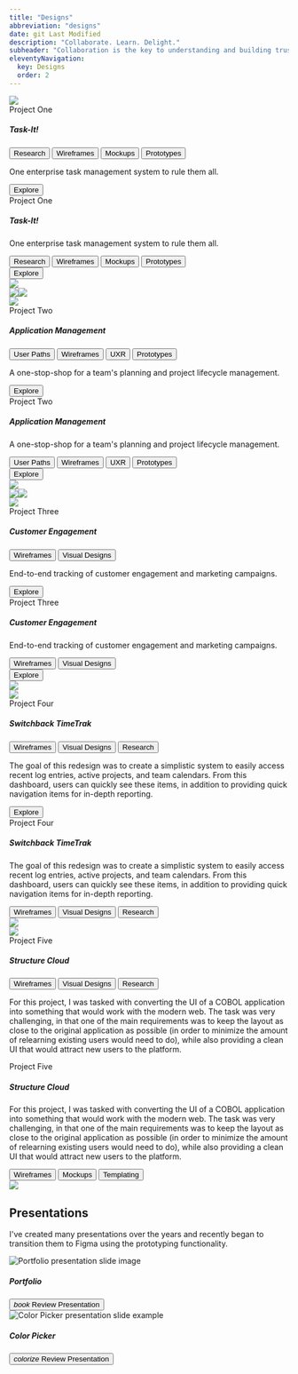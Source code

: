 ```yaml
---
title: "Designs"
abbreviation: "designs"
date: git Last Modified
description: "Collaborate. Learn. Delight."
subheader: "Collaboration is the key to understanding and building trust. Intuition guides my initial direction and decisions, which are backed up by learnings from research and testing. Every decision that is made is done with the goal to delight users as they go about completing their tasks."
eleventyNavigation:
  key: Designs
  order: 2
---
```


<!-- Task-It! -->
<section class="responsive">
  <div class="grid">
    <div class="s12">
      <article class="no-padding fill no-elevate round">
        <div class="grid">
          <div class="s12 s"><img class="responsive large" src="{{ '/img/task-it_product.png' | url }}" />
            <div class="absolute left bottom right bottom-shadow s padding white-text">
              <div>Project One</div>
              <h5 class="no-margin">Task-It!</h5>
            </div>
          </div>
          <div class="s12 s">
            <div class="large-padding">
              <nav>
                <button class="chip">
                  <span>Research</span>
                </button>
                <button class="chip">
                  <span>Wireframes</span>
                </button>
                <button class="chip">
                  <span>Mockups</span>
                </button>
                <button class="chip">
                  <span>Prototypes</span>
                </button>
              </nav>
              <p>One enterprise task management system to rule them all.</p>
              <nav>
                <a href="/designs/task-it/" alt="Link to TaskIt journey">
                  <button class="large">Explore</button>
                </a>
              </nav>
            </div>
          </div>
          <div class="s6 m l large-padding middle-align">
            <div>
              <div>Project One</div>
              <h5>Task-It!</h5>
              <p>One enterprise task management system to rule them all.</p>
              <div>
                <nav>
                  <button class="chip">
                    <span>Research</span>
                  </button>
                  <button class="chip">
                    <span>Wireframes</span>
                  </button>
                  <button class="chip">
                    <span>Mockups</span>
                  </button>
                  <button class="chip">
                    <span>Prototypes</span>
                  </button>
                </nav>
                <div class="large-divider"></div>
                <nav>
                  <a href="/designs/task-it/" alt="Link to TaskIt journey">
                    <button class="large">Explore</button>
                  </a>
                </nav>
              </div>
            </div>
          </div>
          <div class="s6 m l large-padding"><img class="responsive large round" src="{{ '/img/task-it_product.png' | url }}" />
            <div class="space l"></div>
            <div class="row l"><img class="round extra" src="{{ '/img/task-it_user-states.png' | url }}" /><img class="round extra" src="{{ '/img/task-it_user-survey.png' | url }}"/>
              <div class="max"></div>
            </div>
          </div>
        </div>
      </article>
    </div>
  </div>
</section>
<div class="large-space"></div>
<section class="responsive">
  <div class="grid">
    <div class="s12">
      <article class="no-padding fill no-elevate round">
        <div class="grid">
          <div class="s12 s"><img class="responsive large" src="{{ '/img/OSIO-laptop-screen-1200.png' | url }}" />
            <div class="absolute left bottom right bottom-shadow s padding white-text">
              <div>Project Two</div>
              <h5 class="no-margin">Application Management</h5>
            </div>
          </div>
          <div class="s12 s">
            <div class="large-padding">
              <nav>
                <button class="chip">
                  <span>User Paths</span>
                </button>
                <button class="chip">
                  <span>Wireframes</span>
                </button>
                <button class="chip">
                  <span>UXR</span>
                </button>
                <button class="chip">
                  <span>Prototypes</span>
                </button>
              </nav>
              <p>A one-stop-shop for a team's planning and project lifecycle management.</p>
              <nav>
                <a href="/designs/alm" alt="Link to explore ALM">
                  <button class="large secondary">Explore</button>
                </a>
              </nav>
            </div>
          </div>
          <div class="s6 m l large-padding middle-align">
            <div>
              <div>Project Two</div>
              <h5>Application Management</h5>
              <p>A one-stop-shop for a team's planning and project lifecycle management.</p>
              <div>
                <nav>
                  <button class="chip">
                    <span>User Paths</span>
                  </button>
                  <button class="chip">
                    <span>Wireframes</span>
                  </button>
                  <button class="chip">
                    <span>UXR</span>
                  </button>
                  <button class="chip">
                    <span>Prototypes</span>
                  </button>
                </nav>
                <div class="large-divider"></div>
                <nav>
                  <a href="/designs/alm" alt="Link to explore ALM">
                    <button class="large secondary">Explore</button>
                  </a>
                </nav>
              </div>
            </div>
          </div>
          <div class="s6 m l large-padding"><img class="responsive large round" src="{{ '/img/OSIO-laptop-screen-1200.png' | url }}" />
            <div class="space l"></div>
            <div class="row l"><img class="round extra" src="{{ '/img/ALM_wireframe.png' | url }}" /><img class="round extra" src="{{ '/img/ALM_workflow.png' | url }}"/>
              <div class="max"></div>
            </div>
          </div>
        </div>
      </article>
    </div>
  </div>
</section>

<div class="large-space"></div>
<section class="responsive">
  <div class="grid">
    <div class="s12">
      <article class="no-padding fill no-elevate round">
        <div class="grid">
          <div class="s12 s"><img class="responsive large" src="{{ '/img/CEA_Dashboard.png' | url }}" />
            <div class="absolute left bottom right bottom-shadow s padding white-text">
              <div>Project Three</div>
              <h5 class="no-margin">Customer Engagement</h5>
            </div>
          </div>
          <div class="s12 s">
            <div class="large-padding">
              <nav>
                <button class="chip">
                  <span>Wireframes</span>
                </button>
                <button class="chip">
                  <span>Visual Designs</span>
                </button>
              </nav>
              <p>End-to-end tracking of customer engagement and marketing campaigns.</p>
              <nav>
                <a href="/designs/customer-engagement" alt="Link to explore customer engagement experience">
                  <button class="large secondary">Explore</button>
                </a>
              </nav>
            </div>
          </div>
          <div class="s6 m l large-padding middle-align">
            <div>
              <div>Project Three</div>
              <h5>Customer Engagement</h5>
              <p>End-to-end tracking of customer engagement and marketing campaigns.</p>
              <div>
                <nav>
                  <button class="chip">
                    <span>Wireframes</span>
                  </button>
                  <button class="chip">
                    <span>Visual Designs</span>
                  </button>
                </nav>
                <div class="large-divider"></div>
                <nav>
                  <a href="/designs/customer-engagement" alt="Link to explore customer engagement experience">
                    <button class="large secondary">Explore</button>
                  </a>
                </nav>
              </div>
            </div>
          </div>
          <div class="s6 m l large-padding"><img class="responsive large round" src="{{ '/img/CEA_Dashboard.png' | url }}" />
            <div class="space l"></div>
          </div>
        </div>
      </article>
    </div>
  </div>
</section>

<!-- Switchback TimeTrak -->
<div class="large-space"></div>
<section class="responsive">
  <div class="grid">
    <div class="s12">
      <article class="no-padding fill no-elevate round">
        <div class="grid">
          <div class="s12 s"><img class="responsive large" src="{{ '/img/Timetrak.png' | url }}" />
            <div class="absolute left bottom right bottom-shadow s padding white-text">
              <div>Project Four</div>
              <h5 class="no-margin">Switchback TimeTrak</h5>
            </div>
          </div>
          <div class="s12 s">
            <div class="large-padding">
              <nav>
                <button class="chip">
                  <span>Wireframes</span>
                </button>
                <button class="chip">
                  <span>Visual Designs</span>
                </button>
                <button class="chip">
                    <span>Research</span>
                  </button>
              </nav>
              <p>The goal of this redesign was to create a simplistic system to easily access recent log entries, active projects, and team calendars. From this dashboard, users can quickly see these items, in addition to providing quick navigation items for in-depth reporting.</p>
              <nav>
                <a href="/designs/customer-engagement" alt="Link to explore customer engagement experience">
                  <button class="large secondary">Explore</button>
                </a>
              </nav>
            </div>
          </div>
          <div class="s6 m l large-padding middle-align">
            <div>
              <div>Project Four</div>
              <h5>Switchback TimeTrak</h5>
              <p>The goal of this redesign was to create a simplistic system to easily access recent log entries, active projects, and team calendars. From this dashboard, users can quickly see these items, in addition to providing quick navigation items for in-depth reporting.</p>
              <div>
                <nav>
                  <button class="chip">
                    <span>Wireframes</span>
                  </button>
                  <button class="chip">
                    <span>Visual Designs</span>
                  </button>
                  <button class="chip">
                    <span>Research</span>
                  </button>
                </nav>
              </div>
            </div>
          </div>
          <div class="s6 m l large-padding"><img class="responsive large round" src="{{ '/img/Timetrak.png' | url }}" />
            <div class="space l"></div>
          </div>
        </div>
      </article>
    </div>
  </div>
</section>

<!-- Structure Cloud -->
<div class="large-space"></div>
<section class="responsive">
  <div class="grid">
    <div class="s12">
      <article class="no-padding fill no-elevate round">
        <div class="grid">
          <div class="s12 s"><img class="responsive large" src="{{ '/img/SC_demo.png' | url }}" />
            <div class="absolute left bottom right bottom-shadow s padding white-text">
              <div>Project Five</div>
              <h5 class="no-margin">Structure Cloud</h5>
            </div>
          </div>
          <div class="s12 s">
            <div class="large-padding">
              <nav>
                <button class="chip">
                  <span>Wireframes</span>
                </button>
                <button class="chip">
                  <span>Visual Designs</span>
                </button>
                <button class="chip">
                    <span>Research</span>
                  </button>
              </nav>
              <p>For this project, I was tasked with converting the UI of a COBOL application into something that would work with the modern web. The task was very challenging, in that one of the main requirements was to keep the layout as close to the original application as possible (in order to minimize the amount of relearning existing users would need to do), while also providing a clean UI that would attract new users to the platform.</p>
            </div>
          </div>
          <div class="s6 m l large-padding middle-align">
            <div>
              <div>Project Five</div>
              <h5>Structure Cloud</h5>
              <p>For this project, I was tasked with converting the UI of a COBOL application into something that would work with the modern web. The task was very challenging, in that one of the main requirements was to keep the layout as close to the original application as possible (in order to minimize the amount of relearning existing users would need to do), while also providing a clean UI that would attract new users to the platform.</p>
              <div>
                <nav>
                  <button class="chip">
                    <span>Wireframes</span>
                  </button>
                  <button class="chip">
                    <span>Mockups</span>
                  </button>
                  <button class="chip">
                    <span>Templating</span>
                  </button>
                </nav>
              </div>
            </div>
          </div>
          <div class="s6 m l large-padding"><img class="responsive large round" src="{{ '/img/SC_demo.png' | url }}" />
            <div class="space l"></div>
          </div>
        </div>
      </article>
    </div>
  </div>
</section>

<!-- Presentations -->
<div class="large-space"></div>
<section class="responsive">
  <h2>Presentations</h2>
  <p>I've created many presentations over the years and recently began to transition them to Figma using the prototyping functionality.</p>
  <div class="medium-space"></div>
  <div class="grid">
    <div class="s12 l6">
      <article class="no-padding round fill">
        <img class="responsive medium" src="{{ '/img/portfolio/Slide0.png' | url }}" alt="Portfolio presentation slide image">
        <div class="absolute bottom left right padding bottom-shadow bottom-round white-text">
          <nav>
            <h5>Portfolio</h5>
            <div class="max"></div>
            <a href="/presentations/portfolio/" alt="Link to portfolio presentation">
              <button class="large secondary">
                <i>book</i>
                <span>Review Presentation</span>
              </button>
            </a>
          </nav>
        </div>
      </article>
    </div>
    <div class="s12 l6">
      <article class="no-padding round fill">
        <img class="responsive medium" src="{{ '/img/colorPicker/slide0.png' | url }}" alt="Color Picker presentation slide example">
        <div class="absolute bottom left right padding bottom-shadow bottom-round white-text">
          <nav>
            <h5>Color Picker</h5>
            <div class="max"></div>
            <a href="/presentations/portfolio/" alt="Link to portfolio presentation">
              <button class="large secondary">
                <i>colorize</i>
                <span>Review Presentation</span>
              </button>
            </a>
          </nav>
        </div>
      </article>
    </div>
  </div>
</section>

